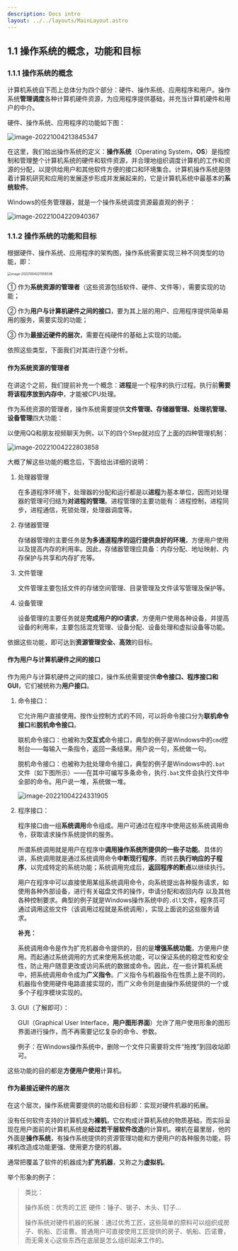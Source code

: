 ```yaml
---
description: Docs intro
layout: ../../layouts/MainLayout.astro
---
```


## 1.1 操作系统的概念，功能和目标

### 1.1.1 操作系统的概念

计算机系统自下而上总体分为四个部分：硬件、操作系统、应用程序和用户。操作系统**管理调度**各种计算机硬件资源，为应用程序提供基础，并充当计算机硬件和用户的中介。

硬件、操作系统、应用程序的功能如下图：

![image-20221004213845347](https://images.drshw.tech/images/notes/image-20221004213845347.png)

在这里，我们给出操作系统的定义：**操作系统**（Operating System，**OS**）是指控制和管理整个计算机系统的硬件和软件资源，并合理地组织调度计算机的工作和资源的分配，以提供给用户和其他软件方便的接口和环境集合。计算机操作系统是随着计算机研究和应用的发展逐步形成并发展起来的，它是计算机系统中最基本的**系统软件**。

Windows的任务管理器，就是一个操作系统调度资源最直观的例子：

![image-20221004220940367](https://images.drshw.tech/images/notes/image-20221004220940367.png)

### 1.1.2 操作系统的功能和目标

根据硬件、操作系统、应用程序的架构图，操作系统需要实现三种不同类型的功能，即：

<img src="https://images.drshw.tech/images/notes/image-20221004221559336.png" alt="image-20221004221559336" style="zoom:50%;" />

① 作为**系统资源的管理者**（这些资源包括软件、硬件、文件等），需要实现的功能；

② 作为**用户与计算机硬件之间的接口**，要为其上层的用户、应用程序提供简单易用的服务，需要实现的功能；

③ 作为**最接近硬件的层次**，需要在纯硬件的基础上实现的功能。

依照这些类型，下面我们对其进行逐个分析。

#### 作为系统资源的管理者

在讲这个之前，我们提前补充一个概念：**进程**是一个程序的执行过程。执行前**需要将该程序放到内存中**，才能被CPU处理。

作为系统资源的管理者，操作系统需要提供**文件管理、存储器管理、处理机管理、设备管理**四大功能：

以使用QQ和朋友视频聊天为例，以下的四个Step就对应了上面的四种管理机制：

![image-20221004222803858](https://images.drshw.tech/images/notes/image-20221004222803858.png)

大概了解这些功能的概念后，下面给出详细的说明：

1. 处理器管理

   在多道程序环境下，处理器的分配和运行都是以**进程**为基本单位，因而对处理器的管理可归结为**对进程的管理**。进程管理的主要功能有：进程控制，进程同步，进程通信，死锁处理，处理器调度等。

2. 存储器管理

   存储器管理的主要任务是**为多通道程序的运行提供良好的环境**，方便用户使用以及提高内存的利用率。因此，存储器管理应具备：内存分配、地址映射、内存保护与共享和内存扩充等。

3. 文件管理

   文件管理主要包括文件的存储空间管理、目录管理及文件读写管理及保护等。

4. 设备管理

   设备管理的主要任务就是**完成用户的IO请求**，方便用户使用各种设备，并提高设备的利用率，主要包括混充管理、设备分配、设备处理和虚拟设备等功能。

依据这些功能，即可达到**资源管理安全、高效**的目标。

####  作为用户与计算机硬件之间的接口

作为用户与计算机硬件之间的接口，操作系统需要提供**命令接口、程序接口和GUI**，它们被统称为**用户接口**。

1. 命令接口：

   它允许用户直接使用。按作业控制方式的不同，可以将命令接口分为**联机命令接口**和**脱机命令接口**。

   联机命令接口：也被称为**交互式**命令接口，典型的例子是Windows中的`cmd`控制台——每输入一条指令，返回一条结果。用户说一句，系统做一句。

   脱机命令接口：也被称为批处理命令接口，典型的例子是Windows中的`.bat`文件（如下图所示）——在其中可编写多条命令，执行`.bat`文件会执行文件中全部的命令。用户说一堆，系统做一堆。

   ![image-20221004224331905](https://images.drshw.tech/images/notes/image-20221004224331905.png)

2. 程序接口：

   程序接口由一组**系统调用**命令组成。用户可通过在程序中使用这些系统调用命令，获取请求操作系统提供的服务。

   所谓系统调用就是用户在程序中**调用操作系统所提供的一些子功能**。具体的讲，系统调用就是通过系统调用命令**中断现行程序**，而转去**执行响应的子程序**，以完成特定的系统功能；系统调用完成后，**返回程序的断点**以继续执行。

   用户在程序中可以直接使用某组系统调用命令，向系统提出各种服务请求，如使用各种外部设备，进行有关磁盘文件的操作，申请分配和收回内存 以及其他各种控制要求。典型的例子就是Windows操作系统中的`.dll`文件，程序员可通过调用这些文件（该调用过程就是系统调用），实现上面说的这些服务请求。

   **补充：**

   系统调用命令是作为扩充机器命令提供的，目的是**增强系统功能**，方便用户使用。而起通过系统调用的方式来使用系统功能，可以保证系统的稳定性和安全性，防止用户随意更改或访问系统的数据或命令。因此，在一些计算机系统中，把系统调用命令成为**广义指令**。广义指令与机器指令在性质上是不同的，机器指令使用硬件电路直接实现的，而广义命令则是由操作系统提供的一个或多个子程序模块实现的。

3. GUI（了解即可）：

   GUI（Graphical User Interface，**用户图形界面**）允许了用户使用形象的图形界面进行操作，而不再需要记忆复杂的命令、参数。

   例子：在Windows操作系统中，删除一个文件只需要将文件“拖拽”到回收站即可。

这些功能的目的都是**方便用户使用**计算机。

 #### 作为最接近硬件的层次

在这个层次，操作系统需要提供的功能和目标即：实现对硬件机器的拓展。

没有任何软件支持的计算机成为**裸机**，它仅构成计算机系统的物质基础，而实际呈现在用户面前的计算机系统是**经过若干层软件改造**的计算机。裸机在最里层，他的外面是**操作系统**，有操作系统提供的资源管理功能和方便用户的各种服务功能，将裸机改造成功能更强、使用更方便的机器。

通常把覆盖了软件的机器成为**扩充机器**，又称之为**虚拟机**。

举个形象的例子：

> 类比：
>
> 操作系统：优秀的工匠
> 硬件：锤子、锯子、木头、钉子...
>
> 操作系统对硬件机器的拓展：通过优秀工匠，这些简单的原料可以组织成房子、帆船、匹诺曹。普通用户可直接使用工匠提供的房子、帆船、匹诺曹，而无需关心这些东西在底层是怎么组织起来工作的。
